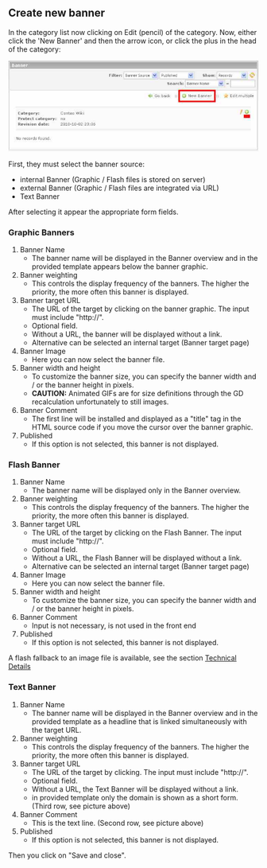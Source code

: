 ## Create new banner

In the category list now clicking on Edit (pencil) of the category.
Now, either click the 'New Banner' and then the arrow icon, or click the plus in the head of the category:

![New Banner](images/banner_en_backend_banner_new.jpg)

First, they must select the banner source:

* internal Banner (Graphic / Flash files is stored on server)
* external Banner (Graphic / Flash files are integrated via URL)
* Text Banner

After selecting it appear the appropriate form fields.

### Graphic Banners

1. Banner Name
    * The banner name will be displayed in the Banner overview and in the provided template appears below the banner graphic.
2. Banner weighting
    * This controls the display frequency of the banners. The higher the priority, the more often this banner is displayed.
3. Banner target URL
    * The URL of the target by clicking on the banner graphic. The input must include "http://".
    * Optional field.
    * Without a URL, the banner will be displayed without a link.
    * Alternative can be selected an internal target (Banner target page)
4. Banner Image
    * Here you can now select the banner file.
5. Banner width and height
    * To customize the banner size, you can specify the banner width and / or the banner height in pixels.
    * **CAUTION:** Animated GIFs are for size definitions through the GD recalculation unfortunately to still images.
6. Banner Comment
    * The first line will be installed and displayed as a "title" tag in the HTML source code if you move the cursor over the banner graphic.
7. Published
    * If this option is not selected, this banner is not displayed.


### Flash Banner

1. Banner Name
    * The banner name will be displayed only in the Banner overview.
2. Banner weighting
    * This controls the display frequency of the banners. The higher the priority, the more often this banner is displayed.
3. Banner target URL
    * The URL of the target by clicking on the Flash Banner. The input must include "http://".
    * Optional field.
    * Without a URL, the Flash Banner will be displayed without a link.
    * Alternative can be selected an internal target (Banner target page)
4. Banner Image
    * Here you can now select the banner file.
5. Banner width and height
    * To customize the banner size, you can specify the banner width and / or the banner height in pixels.
6. Banner Comment
    * Input is not necessary, is not used in the front end
7. Published
    * If this option is not selected, this banner is not displayed.

A flash fallback to an image file is available, see the section [Technical Details][1]


### Text Banner

1. Banner Name
    * The banner name will be displayed in the Banner overview and in the provided template as a headline that is linked simultaneously with the target URL.
2. Banner weighting
    * This controls the display frequency of the banners. The higher the priority, the more often this banner is displayed.
3. Banner target URL
    * The URL of the target by clicking. The input must include "http://".
    * Optional field.
    * Without a URL, the Text Banner will be displayed without a link.
    * in provided template only the domain is shown as a short form. (Third row, see picture above)
4. Banner Comment
    * This is the text line. (Second row, see picture above)
5. Published
    * If this option is not selected, this banner is not displayed.


Then you click on "Save and close".


[1]: ../05-technical-details/02-technical-details-banner-definition.md#flash-fallback-image
